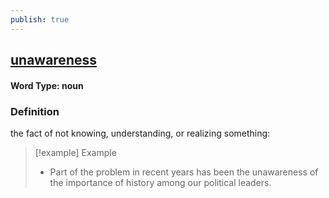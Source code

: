 ```yaml
---
publish: true
---
```

## [unawareness](https://dictionary.cambridge.org/dictionary/english/unawareness)

#### Word Type: noun
### Definition
the fact of not knowing, understanding, or realizing something:

>[!example] Example
> - Part of the problem in recent years has been the unawareness of the importance of history among our political leaders.
